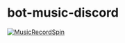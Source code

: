 ﻿# bot-music-discord

[![MusicRecordSpin](https://cdn3.emoji.gg/emojis/4778-musicrecordspin.gif)](https://emoji.gg/emoji/4778-musicrecordspin)